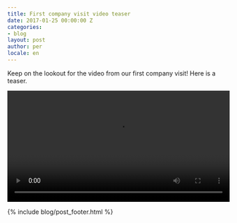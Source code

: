 ```yaml
---
title: First company visit video teaser
date: 2017-01-25 00:00:00 Z
categories:
- blog
layout: post
author: per
locale: en
---
```


Keep on the lookout for the video from our first company visit! Here is a teaser.

<video width="100%" controls src="/assets/blog/first-company-visit-teaser.mp4"></video>

{% include blog/post_footer.html %}
